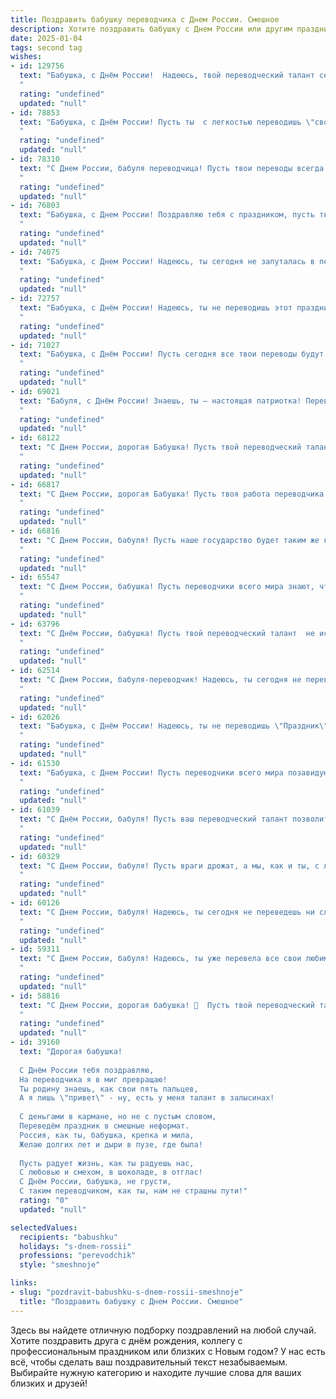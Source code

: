 ```yaml
---
title: Поздравить бабушку переводчика с Днем России. Смешное
description: Хотите поздравить бабушку с Днем России или другим праздником? Наш ИИ создаст незабываемое поздравление, а вы обязательно выделитесь среди других.  
date: 2025-01-04
tags: second tag
wishes:
- id: 129756
  text: "Бабушка, с Днём России!  Надеюсь, твой переводческий талант сегодня пригодится, чтобы расшифровать все эти праздничные речи и понять, почему шашлыки вкуснее, чем обычно! 😉  Пусть этот день будет полон смеха, как хороший анекдот на трёх языках!
  "
  rating: "undefined"
  updated: "null"
- id: 78853
  text: "Бабушка, с Днём России! Пусть ты  с легкостью переводишь \"свободу\" на \"свободу\" без единой ошибки, даже если это \"хватит мне бутерброды!\"
  "
  rating: "undefined"
  updated: "null"
- id: 78310
  text: "С Днем России, бабуля переводчица! Пусть твои переводы всегда будут понятны, а иностранные слова никогда не путают тебя! 😄🎉
  "
  rating: "undefined"
  updated: "null"
- id: 76803
  text: "Бабушка, с Днем России! Поздравляю тебя с праздником, пусть твоя жизнь будет такой же многогранной и интересной, как твоя работа переводчика!  Надеюсь, ты уже перевела все иностранные слова, которые тебе встречались, и не перепутала ни одного языка! 😉
  "
  rating: "undefined"
  updated: "null"
- id: 74075
  text: "Бабушка, с Днем России! Надеюсь, ты сегодня не запуталась в переводе патриотических лозунгов на иностранные языки, ведь у тебя такое важное дело - переводить слова любви к Родине! 😄
  "
  rating: "undefined"
  updated: "null"
- id: 72757
  text: "Бабушка, с Днём России! Надеюсь, ты не переводишь этот праздник на английский язык, чтобы не путать иностранцев с \"День Росии\" 😉. Пусть твоя жизнь будет наполнена радостью, как наша страна наполнена (в идеале) разными языками! 🎉
  "
  rating: "undefined"
  updated: "null"
- id: 71027
  text: "Бабушка, с Днём России! Пусть сегодня все твои переводы будут настолько же удачными, как твои пирожки! 😜
  "
  rating: "undefined"
  updated: "null"
- id: 69021
  text: "Бабуля, с Днём России! Знаешь, ты — настоящая патриотка! Перевела столько иностранных слов на русский, что и сама уже не помнишь, что есть оригинал! 😂
  "
  rating: "undefined"
  updated: "null"
- id: 68122
  text: "С Днем России, дорогая Бабушка! Пусть твой переводческий талант поможет тебе разобраться в суматохе нашего праздничного дня и перевести всю эту радость на язык любви и тепла! 😜
  "
  rating: "undefined"
  updated: "null"
- id: 66817
  text: "С Днем России, дорогая Бабушка! Пусть твоя работа переводчика станет еще более востребованной, а иностранцы от твоих переводов будут в восторге – ах, как они любят, чтобы им все переводили!  😉  Желаю тебе крепкого здоровья, чтобы переводить было легко и непринужденно, словно \"чай пить\"!
  "
  rating: "undefined"
  updated: "null"
- id: 66816
  text: "С Днем России, бабуля! Пусть наше государство будет таким же крепким, как твоя любовь к внукам, а ты сама  — такой же неутомимой переводчицей, как в свои лучшие годы, переводившей с немецкого \"Ich liebe dich\" на \"Я тебя люблю\"!
  "
  rating: "undefined"
  updated: "null"
- id: 65547
  text: "С Днем России, бабушка! Пусть переводчики всего мира знают, что у тебя самый богатый русский язык, полный смешных и остроумных фраз! 😜
  "
  rating: "undefined"
  updated: "null"
- id: 63796
  text: "С Днём России, бабушка! Пусть твой переводческий талант  не иссякнет, как поток русских слов, а только разрастается, как сеть магазинов \"Пятёрочка\" по всей стране!
  "
  rating: "undefined"
  updated: "null"
- id: 62514
  text: "С Днем России, бабуля-переводчик! Надеюсь, ты сегодня не переведешь все мои шутки на английский, чтобы я не понял, что ты меня троллишь! 😜
  "
  rating: "undefined"
  updated: "null"
- id: 62026
  text: "Бабушка, с Днём России! Надеюсь, ты не переводишь \"Праздник\" как \"Фестиваль\" на этот раз, а то у нас уже 12 июня - время шашлыков и пива, а не танцев с бубном! 😂
  "
  rating: "undefined"
  updated: "null"
- id: 61530
  text: "Бабушка, с Днем России! Пусть переводчики всего мира позавидуют твоей способности переводить с \"бабушкиного\" на \"внучкин\" и обратно! 🎉
  "
  rating: "undefined"
  updated: "null"
- id: 61039
  text: "С Днём России, бабуля! Пусть ваш переводческий талант позволит вам перевести даже самые запутанные рецепты бабушкиных тортов на язык современных молодых людей, чтобы они, наконец, оценили этот кулинарный шедевр!
  "
  rating: "undefined"
  updated: "null"
- id: 60329
  text: "С Днем России, бабуля! Пусть враги дрожат, а мы, как и ты, с легкостью переводим все языки,  даже самый \"заумный\" гос­ язык! 😂🇷🇺
  "
  rating: "undefined"
  updated: "null"
- id: 60126
  text: "С Днем России, бабуля! Надеюсь, ты сегодня не переведешь ни слова на иностранный язык,  а  будешь наслаждаться  родным русским, выпивая за нашу страну и за  свой любимый язык! 😉
  "
  rating: "undefined"
  updated: "null"
- id: 59311
  text: "С Днем России, бабуля! Надеюсь, ты уже перевела все свои любимые рецепты с польского на русский? 😉 И, конечно же, поздравляю с тем, что ты - переводчик! Ведь переводить чужие слова - это талант, а ты знаешь, какой у тебя талантливый внук/внучка! 😜
  "
  rating: "undefined"
  updated: "null"
- id: 58816
  text: "С Днем России, дорогая бабушка! 🥳  Пусть твой переводческий талант  будет таким же сильным, как патриотизм  путина, а язык врагов нашей страны - не более опасен, чем  русский мат  в исполнении  нашего президента.  😉
  "
  rating: "undefined"
  updated: "null"
- id: 39160
  text: "Дорогая бабушка!
  
  С Днём России тебя поздравляю,
  На переводчика я в миг превращаю!
  Ты родину знаешь, как свои пять пальцев,
  А я лишь \"привет\" - ну, есть у меня талант в залысинах!
  
  С деньгами в кармане, но не с пустым словом,
  Переведём праздник в смешные неформат.
  Россия, как ты, бабушка, крепка и мила,
  Желаю долгих лет и дыри в пузе, где была!
  
  Пусть радует жизнь, как ты радуешь нас,
  С любовью и смехом, в шоколаде, в отглас!
  С Днём России, бабушка, не грусти,
  С таким переводчиком, как ты, нам не страшны пути!"
  rating: "0"
  updated: "null"

selectedValues:
  recipients: "babushku"
  holidays: "s-dnem-rossii"
  professions: "perevodchik"
  style: "smeshnoje"

links:
- slug: "pozdravit-babushku-s-dnem-rossii-smeshnoje"
  title: "Поздравить бабушку с Днем России. Смешное"
---
```


Здесь вы найдете отличную подборку поздравлений на любой случай. 
Хотите поздравить друга с днём рождения, коллегу с профессиональным праздником или близких с Новым годом? У нас есть всё, чтобы сделать ваш поздравительный текст незабываемым. Выбирайте нужную категорию и находите лучшие слова для ваших близких и друзей!
